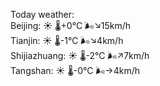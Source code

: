 Today weather:  
Beijing: ☀️   🌡️+0°C 🌬️↘15km/h  
Tianjin: ☀️   🌡️-1°C 🌬️↘4km/h  
Shijiazhuang: ☀️   🌡️-2°C 🌬️↗7km/h  
Tangshan: ☀️   🌡️-0°C 🌬️→4km/h  
